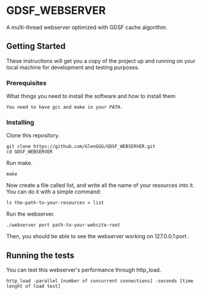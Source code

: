 # GDSF_WEBSERVER

A multi-thread webserver optimized with GDSF cache algorithm.

## Getting Started

These instructions will get you a copy of the project up and running on your local machine for development and testing purposes.
### Prerequisites

What things you need to install the software and how to install them

```
You need to have gcc and make in your PATH.
```

### Installing

Clone this repository.

```
git clone https://github.com/GlenGGG/GDSF_WEBSERVER.git
cd GDSF_WEBSERVER
```

Run make.

```
make
```
Now create a file called list, and write all the name of your resources into it. You can do it with a simple command:
```
ls the-path-to-your-resources > list
```

Run the webserver.

```
./webserver port path-to-your-website-root
```

Then, you should be able to see the webserver working on 127.0.0.1:port .

## Running the tests

You can test this webserver's performance through http_load.

```
http_load -parallel [number of concurrent connections] -seconds [time lenght of load test]
```
